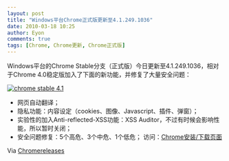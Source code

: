 ```yaml
---
layout: post
title: "Windows平台Chrome正式版更新至4.1.249.1036"
date: 2010-03-18 10:25
author: Eyon
comments: true
tags: [Chrome, Chrome更新, Chrome正式版]
---
```

Windows平台的Chrome Stable分支（正式版）今日更新至4.1.249.1036，相对于Chrome 4.0稳定版加入了下面的新功能，并修复了大量安全问题：

<a href="http://img.chromi.org/2010/03/chrome-stable-4.1.png">![](http://img.chromi.org/2010/03/chrome-stable-4.1.png "chrome stable 4.1")</a>


*   网页自动翻译；
*   隐私功能：内容设定（cookies、图像、Javascript、插件、弹窗）；
*   实验性的加入Anti-reflected-XSS功能：XSS Auditor，不过有时候会影响性能，所以暂时关闭；
*   安全问题修复：5个高危、3个中危、1个低危；
访问：[Chrome安装/下载页面](http://www.chromi.org/chromedownload)

Via [Chromereleases](http://googlechromereleases.blogspot.com/2010/03/stable-channel-update.html)
